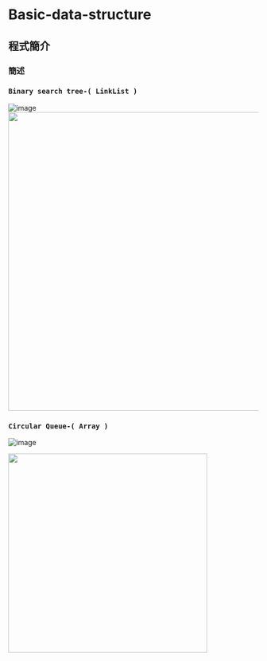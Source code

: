# Basic-data-structure
## 程式簡介
### 簡述
### `Binary search tree-( LinkList )`

![image](https://user-images.githubusercontent.com/93152909/181208275-46139234-e148-4540-b752-69ce55310595.png)
<img src="https://user-images.githubusercontent.com/93152909/181208207-e5dde221-4523-41b9-bde2-020cbb2b113b.png" width="600p">

### `Circular Queue-( Array )`

![image](https://user-images.githubusercontent.com/93152909/181227447-ffd8df44-193a-4497-b00d-a5752d1c385a.png)

<img src="https://user-images.githubusercontent.com/93152909/181208464-3ccd8276-4f30-42db-ad0c-737a58b68847.png" width="400p">


